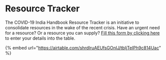 # Resource Tracker

The COVID-19 India Handbook Resource Tracker is an initiative to consolidate resources in the wake of the recent crisis. Have an urgent need for a resource? Or a resource you can supply? [Fill this form by clicking here](https://airtable.com/shrvRntrU5mvEV0LW) to enter your details into the table.

{% embed url="https://airtable.com/shrdlruAEUfsGOnIJ/tbljTeIPh9c814Uac" %}



